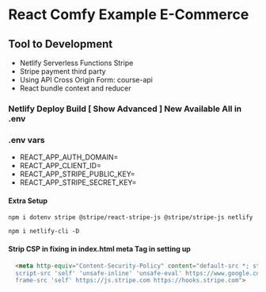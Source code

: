 # React Comfy Example E-Commerce

## Tool to Development

- Netlify Serverless Functions Stripe
- Stripe payment third party
- Using API Cross Origin Form: course-api
- React bundle context and reducer

### Netlify Deploy Build [ Show Advanced ] New Available All in .env

### .env vars

- REACT_APP_AUTH_DOMAIN=
- REACT_APP_CLIENT_ID=
- REACT_APP_STRIPE_PUBLIC_KEY=
- REACT_APP_STRIPE_SECRET_KEY=

#### Extra Setup

```Terminal
npm i dotenv stripe @stripe/react-stripe-js @stripe/stripe-js netlify
```

```Terminal
npm i netlify-cli -D
```

#### Strip CSP in fixing in index.html meta Tag in setting up

```html
  <meta http-equiv="Content-Security-Policy" content="default-src *; style-src 'self' 'unsafe-inline'; 
  script-src 'self' 'unsafe-inline' 'unsafe-eval' https://www.google.com https://js.stripe.com;
  frame-src 'self' https://js.stripe.com https://hooks.stripe.com">

```
